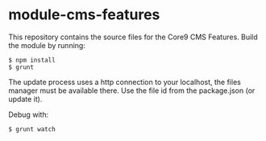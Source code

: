 module-cms-features
=======================

This repository contains the source files for the Core9 CMS Features.
Build the module by running:

    $ npm install
    $ grunt
  
The update process uses a http connection to your localhost, the files manager must be available there. 
Use the file id from the package.json (or update it).

Debug with:

    $ grunt watch



